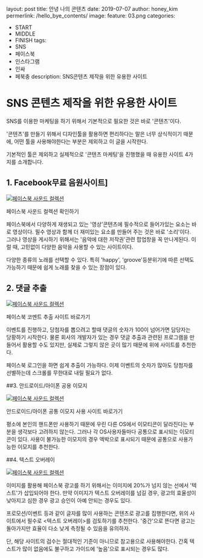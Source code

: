 layout: post
title: 안녕 나의 콘텐츠
date: 2019-07-07
author: honey_kim
permerlink: /hello_bye_contents/
image:
  feature: 03.png
categories:

- START
- MIDDLE
- FINISH
tags:
- SNS
- 페이스북
- 인스타그램
- 인싸
- 페북충
description: SNS콘텐츠 제작을 위한 유용한 사이트

# SNS 콘텐츠 제작을 위한 유용한 사이트

SNS를 이용한 마케팅을 하기 위해서 기본적으로 필요한 것은 바로 '콘텐츠'이다.

'콘텐츠'를 만들기 위해서 디자인툴을 활용하면 편리하다는 말은 너무 상식적이기 때문에, 어떤 툴을 사용해야한다는 부분은 제외하고 이 글을 시작한다. 

기본적인 툴은 제외하고 실제적으로 '콘텐츠 마케팅'을 진행했을 때 유용한 사이트 4가지를 소개합니다.

## 1. Facebook무료 음원사이트]

[![페이스북 사운드 컬렉션](https://www.editingcorp.com/wp-content/uploads/Facebook-Sound-Collection.jpg)](https://business.facebook.com/creatorstudio/?reference=redirect_from_sound_collection&mode=facebook&tab=sound_collection&collection_id=free_form_collection&sound_collection_tab=sound_tracks)

페이스북 사운드 컬렉션 확인하기



페이스북에서 다양하게 재생되고 있는 '영상'콘텐츠에 필수적으로 들어가있는 요소는 바로 영상이다. 필수 영상과 함께 더 재미있는 요소를 만들어 주는 것은 바로 '소리'이다. 그러나 영상을 게시하기 위해서는 '음악에 대한 저작권'관련 팝업창을 꼭 만나게된다. 이럴 때, 고민없이 다양한 음악을 사용할 수 있는 사이트이다.

다양한 종류의 노래를 선택할 수 있다. 특히 'happy', 'groove'등분위기에 따른 선택도 가능하기 때문에 쉽게 노래를 찾을 수 있는 장점이 있다.

## 2. 댓글 추출

[![페이스북 사운드 컬렉션](https://www.celpr.com/wp-content/uploads/2018/05/FacebookComments.jpg)](https://kyungjaepark.com/pagepostmanager/?fbclid=IwAR3rWueB0C-C3HPiOCETv0MwC5Q7xhMEo74uT0M7yUaQnRnuuJa8_8WwiKI)

페이스북 코멘트 추출 사이트 바로가기

이벤트를 진행하고, 당첨자를 뽑으려고 할때 댓글의 숫자가 100이 넘어가면 담당자는 당황하기 시작한다. 물론 회사의 개발자가 있는 경우 댓글 추출과 관련된 프로그램을 만들어서 활용할 수도 있지만, 실제로 그렇지 않은 곳이 많기 때문에 위에 사이트를 추천한다.

페이스북 로그인을 하면 쉽게 추출이 가능하다. 이제 이벤트의 숫자가 많아도 당첨자를 선별하는데 스크롤를 무한대로 내릴 필요가 없다.



##3. 안드로이드/아이폰 공용 이모지

[![페이스북 사운드 컬렉션](https://getemoji.com/assets/og/mobile.png)](https://kr.piliapp.com/emoji/list/)

안드로이드/아이폰 공통 이모지 사용 사이트 바로가기



평소에 본인의 핸드폰만 사용하기 때문에 우린 다른 OS에서 이모티콘이 달라진다는 부분을 생각보다 고려하지 않는다. 그러나 각 OS사용자들마다 공통으로 표시되는 이모티콘이 있다. 사용이 불가능한 이모지의 경우 엑박으로 표시되기 때문에 공통으로 사용가능한 이모지를 추천한다.



##4. 텍스트 오버레이

[![페이스북 사운드 컬렉션](https://3osbum469wco4c9e13c34xqw-wpengine.netdna-ssl.com/wp-content/uploads/2018/01/Facebook-Image-Text-Check-1024x746.jpg)](https://www.facebook.com/ads/tools/text_overlay)

이미지를 활용해 페이스북 광고를 하기 위해서는 이미지에 20%가 넘지 않는 선에서 '텍스트'가 삽입되어야 한다. 만약 이미지가 텍스트 오버레이를 넘길 경우, 광고의 효율성이 낮아지고 심한 경우 광고 승인이 아예 안되는 경우도 있다. 

프로모션/이벤트 등과 같이 글자를 많이 사용하는 콘텐츠로 광고를 집행한다면, 위의 사이트에서 필수로 <텍스트 오버레이>를 검토하기를 추천한다. '중간'으로 뜬다면 광고는 돌아가지만 효율이 다소 낮게 측정될 수 있음을 유의하자.

단, 해당 사이트의 검수는 절대적인 기준이 아니므로 참고용으로 사용해야한다. 간혹 텍스트가 많이 없음에도 불구하고 가이드에 '높음'으로 표시되는 경우도 많다. 